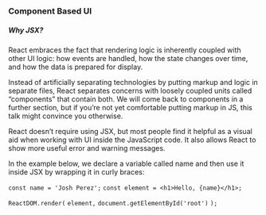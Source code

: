 ### Component Based UI

##### Why JSX?

React embraces the fact that rendering logic is inherently coupled with other UI logic: how events are handled, how the state changes over time, and how the data is prepared for display.

Instead of artificially separating technologies by putting markup and logic in separate files, React separates concerns with loosely coupled units called “components” that contain both. We will come back to components in a further section, but if you’re not yet comfortable putting markup in JS, this talk might convince you otherwise.

React doesn’t require using JSX, but most people find it helpful as a visual aid when working with UI inside the JavaScript code. It also allows React to show more useful error and warning messages.


In the example below, we declare a variable called name and then use it inside JSX by wrapping it in curly braces:

  `const name = 'Josh Perez';`
  `const element = <h1>Hello, {name}</h1>;`

  `ReactDOM.render(`
    `element,`
    `document.getElementById('root')`
  `);`
